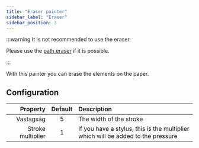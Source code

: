 ```yaml
---
title: "Eraser painter"
sidebar_label: "Eraser"
sidebar_position: 3
---
```


:::warning It is not recommended to use the eraser.

Please use the [path eraser](path_eraser) if it is possible.

:::

With this painter you can erase the elements on the paper.

## Configuration

|          Property | Default | Description                                                                      |
| -----------------:|:-------:|:-------------------------------------------------------------------------------- |
|         Vastagság |    5    | The width of the stroke                                                          |
| Stroke multiplier |    1    | If you have a stylus, this is the multiplier which will be added to the pressure |
